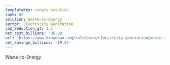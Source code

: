 ```yaml
---
templateKey: single-solution
rank: 68
solution: Waste-to-Energy
sector: Electricity Generation
co2_reduction_gt: 1.1
net_cost_billions: '36.00'
url: 'https://www.drawdown.org/solutions/electricity-generation/waste-to-energy'
net_savings_billions: '19.82'
---
```


Waste-to-Energy